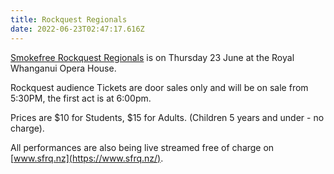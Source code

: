 ```yaml
---
title: Rockquest Regionals
date: 2022-06-23T02:47:17.616Z
---
```

[Smokefree Rockquest Regionals](https://www.smokefreerockquest.co.nz/regional-homepage/whanganui) is on Thursday 23 June at the Royal Whanganui Opera House.

Rockquest audience Tickets are door sales only and will be on sale from 5:30PM, the first act is at 6:00pm.  

Prices are $10 for Students, $15 for Adults. 
(Children 5 years and under - no charge).  

All performances are also being live streamed free of charge on [www.sfrq.nz](https://www.sfrq.nz/).
